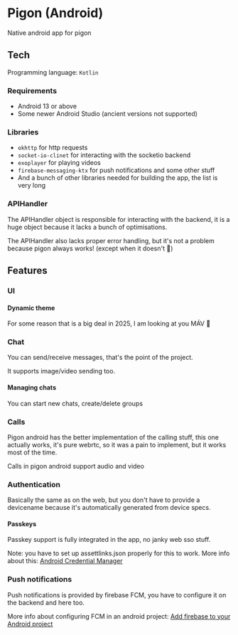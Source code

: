 # Pigon (Android)

Native android app for pigon

## Tech

Programming language: `Kotlin`

### Requirements

- Android 13 or above
- Some newer Android Studio (ancient versions not supported)

### Libraries

- `okhttp` for http requests
- `socket-io-clinet` for interacting with the socketio backend
- `exoplayer` for playing videos
- `firebase-messaging-ktx` for push notifications and some other stuff
- And a bunch of other libraries needed for building the app, the list is very long

### APIHandler

The APIHandler object is responsible for interacting with the backend, it is a huge object because it lacks a bunch of optimisations.

The APIHandler also lacks proper error handling, but it's not a problem because pigon always works! (except when it doesn't 🤣)

## Features

### UI

#### Dynamic theme

For some reason that is a big deal in 2025, I am looking at you MÁV 👀

### Chat

You can send/receive messages, that's the point of the project.

It supports image/video sending too.

#### Managing chats

You can start new chats, create/delete groups

### Calls

Pigon android has the better implementation of the calling stuff, this one actually works, it's pure webrtc, so it was a pain to implement, but it works most of the time.

Calls in pigon android support audio and video

### Authentication

Basically the same as on the web, but you don't have to provide a devicename because it's automatically generated from device specs.

#### Passkeys

Passkey support is fully integrated in the app, no janky web sso stuff.

Note: you have to set up assettlinks.json properly for this to work. More info about this: [Android Credential Manager](https://developer.android.com/identity/sign-in/credential-manager)

### Push notifications

Push notifications is provided by firebase FCM, you have to configure it on the backend and here too.

More info about configuring FCM in an android project: [Add firebase to your Android project](https://firebase.google.com/docs/android/setup)



